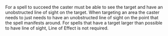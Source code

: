 For a spell to succeed the caster must be able to see the target and have an unobstructed line of sight on the target. When targeting an area the caster needs to just needs to have an unobstructed line of sight on the point that the spell manifests around. For spells that have a target larger than possible to have line of sight, Line of Effect is not required.